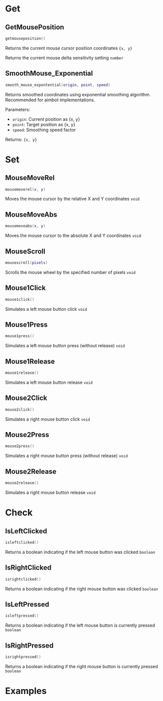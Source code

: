 # Get

## GetMousePosition
```lua
getmouseposition()
```
Returns the current mouse cursor position coordinates `{x, y}`

Returns the current mouse delta sensitivity setting `number`

## SmoothMouse_Exponential
```lua
smooth_mouse_expontential(origin, point, speed)
```
Returns smoothed coordinates using exponential smoothing algorithm. Recommended for aimbot implementations.

Parameters:
- `origin`: Current position as {x, y}
- `point`: Target position as {x, y}
- `speed`: Smoothing speed factor

Returns: `{x, y}`

# Set

## MouseMoveRel
```lua
mousemoverel(x, y)
```
Moves the mouse cursor by the relative X and Y coordinates `void`

## MouseMoveAbs
```lua
mousemoveabs(x, y)
```
Moves the mouse cursor to the absolute X and Y coordinates `void`

## MouseScroll
```lua
mousescroll(pixels)
```
Scrolls the mouse wheel by the specified number of pixels `void`

## Mouse1Click
```lua
mouse1click()
```
Simulates a left mouse button click `void`

## Mouse1Press
```lua
mouse1press()
```
Simulates a left mouse button press (without release) `void`

## Mouse1Release
```lua
mouse1release()
```
Simulates a left mouse button release `void`

## Mouse2Click
```lua
mouse2click()
```
Simulates a right mouse button click `void`

## Mouse2Press
```lua
mouse2press()
```
Simulates a right mouse button press (without release) `void`

## Mouse2Release
```lua
mouse2release()
```
Simulates a right mouse button release `void`

# Check

## IsLeftClicked
```lua
isleftclicked()
```
Returns a boolean indicating if the left mouse button was clicked `boolean`

## IsRightClicked
```lua
isrightclicked()
```
Returns a boolean indicating if the right mouse button was clicked `boolean`

## IsLeftPressed
```lua
isleftpressed()
```
Returns a boolean indicating if the left mouse button is currently pressed `boolean`

## IsRightPressed
```lua
isrightpressed()
```
Returns a boolean indicating if the right mouse button is currently pressed `boolean`

# Examples